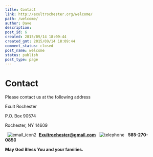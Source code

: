 ```yaml
---
title: Contact
link: http://exultrochester.org/welcome/
path: /welcome/
author: Dave
description: 
post_id: 6
created: 2015/09/14 18:09:44
created_gmt: 2015/09/14 18:09:44
comment_status: closed
post_name: welcome
status: publish
post_type: page
---
```


# Contact

Please contact us at the following address

Exult Rochester

P.O. Box 90574

Rochester, NY 14609

  ![email_icon2](/wp-content/uploads/2016/05/email_icon2.gif)  **Exultrochester@gmail.com**   ![telephone](http://exultrochester.org/wp-content/uploads/2016/05/telephone-300x300.png)   **585-270-0850**  

**May God Bless You and your families.**
